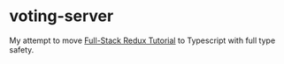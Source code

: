 # voting-server
My attempt to move [Full-Stack Redux Tutorial](https://teropa.info/blog/2015/09/10/full-stack-redux-tutorial.html) to Typescript with full type safety.